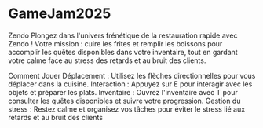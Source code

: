 # GameJam2025
Zendo
Plongez dans l'univers frénétique de la restauration rapide avec Zendo ! Votre mission : cuire les frites et remplir les boissons pour accomplir les quêtes disponibles dans votre inventaire, tout en gardant votre calme face au stress des retards et au bruit des clients.

Comment Jouer
Déplacement : Utilisez les flèches directionnelles pour vous déplacer dans la cuisine.
Interaction : Appuyez sur E pour interagir avec les objets et préparer les plats.
Inventaire : Ouvrez l'inventaire avec T pour consulter les quêtes disponibles et suivre votre progression.
Gestion du stress : Restez calme et organisez vos tâches pour éviter le stress lié aux retards et au bruit des clients
